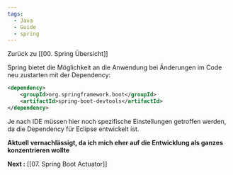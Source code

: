 ```yaml
---
tags:
  - Java
  - Guide
  - spring
---
```

Zurück zu [[00. Spring Übersicht]]

Spring bietet die Möglichkeit an die Anwendung bei Änderungen im Code neu zustarten mit der Dependency:
```xml
<dependency>  
	<groupId>org.springframework.boot</groupId>  
	<artifactId>spring-boot-devtools</artifactId>  
</dependency>
```

Je nach IDE müssen hier noch spezifische Einstellungen getroffen werden, da die Dependency für Eclipse entwickelt ist.


**Aktuell vernachlässigt, da ich mich eher auf die Entwicklung als ganzes konzentrieren wollte**

**Next :** [[07. Spring Boot Actuator]]